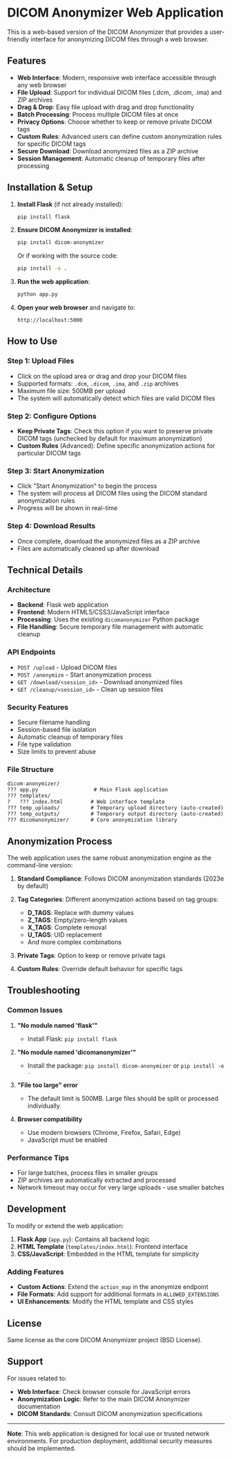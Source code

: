 # DICOM Anonymizer Web Application

This is a web-based version of the DICOM Anonymizer that provides a user-friendly interface for anonymizing DICOM files through a web browser.

## Features

- **Web Interface**: Modern, responsive web interface accessible through any web browser
- **File Upload**: Support for individual DICOM files (.dcm, .dicom, .ima) and ZIP archives
- **Drag & Drop**: Easy file upload with drag and drop functionality
- **Batch Processing**: Process multiple DICOM files at once
- **Privacy Options**: Choose whether to keep or remove private DICOM tags
- **Custom Rules**: Advanced users can define custom anonymization rules for specific DICOM tags
- **Secure Download**: Download anonymized files as a ZIP archive
- **Session Management**: Automatic cleanup of temporary files after processing

## Installation & Setup

1. **Install Flask** (if not already installed):
   ```bash
   pip install flask
   ```

2. **Ensure DICOM Anonymizer is installed**:
   ```bash
   pip install dicom-anonymizer
   ```
   Or if working with the source code:
   ```bash
   pip install -e .
   ```

3. **Run the web application**:
   ```bash
   python app.py
   ```

4. **Open your web browser** and navigate to:
   ```
   http://localhost:5000
   ```

## How to Use

### Step 1: Upload Files
- Click on the upload area or drag and drop your DICOM files
- Supported formats: `.dcm`, `.dicom`, `.ima`, and `.zip` archives
- Maximum file size: 500MB per upload
- The system will automatically detect which files are valid DICOM files

### Step 2: Configure Options
- **Keep Private Tags**: Check this option if you want to preserve private DICOM tags (unchecked by default for maximum anonymization)
- **Custom Rules** (Advanced): Define specific anonymization actions for particular DICOM tags

### Step 3: Start Anonymization
- Click "Start Anonymization" to begin the process
- The system will process all DICOM files using the DICOM standard anonymization rules
- Progress will be shown in real-time

### Step 4: Download Results
- Once complete, download the anonymized files as a ZIP archive
- Files are automatically cleaned up after download

## Technical Details

### Architecture
- **Backend**: Flask web application
- **Frontend**: Modern HTML5/CSS3/JavaScript interface
- **Processing**: Uses the existing `dicomanonymizer` Python package
- **File Handling**: Secure temporary file management with automatic cleanup

### API Endpoints
- `POST /upload` - Upload DICOM files
- `POST /anonymize` - Start anonymization process
- `GET /download/<session_id>` - Download anonymized files
- `GET /cleanup/<session_id>` - Clean up session files

### Security Features
- Secure filename handling
- Session-based file isolation
- Automatic cleanup of temporary files
- File type validation
- Size limits to prevent abuse

### File Structure
```
dicom-anonymizer/
??? app.py                  # Main Flask application
??? templates/
?   ??? index.html         # Web interface template
??? temp_uploads/          # Temporary upload directory (auto-created)
??? temp_outputs/          # Temporary output directory (auto-created)
??? dicomanonymizer/       # Core anonymization library
```

## Anonymization Process

The web application uses the same robust anonymization engine as the command-line version:

1. **Standard Compliance**: Follows DICOM anonymization standards (2023e by default)
2. **Tag Categories**: Different anonymization actions based on tag groups:
   - **D_TAGS**: Replace with dummy values
   - **Z_TAGS**: Empty/zero-length values
   - **X_TAGS**: Complete removal
   - **U_TAGS**: UID replacement
   - And more complex combinations

3. **Private Tags**: Option to keep or remove private tags
4. **Custom Rules**: Override default behavior for specific tags

## Troubleshooting

### Common Issues

1. **"No module named 'flask'"**
   - Install Flask: `pip install flask`

2. **"No module named 'dicomanonymizer'"**
   - Install the package: `pip install dicom-anonymizer` or `pip install -e .`

3. **"File too large" error**
   - The default limit is 500MB. Large files should be split or processed individually.

4. **Browser compatibility**
   - Use modern browsers (Chrome, Firefox, Safari, Edge)
   - JavaScript must be enabled

### Performance Tips

- For large batches, process files in smaller groups
- ZIP archives are automatically extracted and processed
- Network timeout may occur for very large uploads - use smaller batches

## Development

To modify or extend the web application:

1. **Flask App** (`app.py`): Contains all backend logic
2. **HTML Template** (`templates/index.html`): Frontend interface
3. **CSS/JavaScript**: Embedded in the HTML template for simplicity

### Adding Features

- **Custom Actions**: Extend the `action_map` in the anonymize endpoint
- **File Formats**: Add support for additional formats in `ALLOWED_EXTENSIONS`
- **UI Enhancements**: Modify the HTML template and CSS styles

## License

Same license as the core DICOM Anonymizer project (BSD License).

## Support

For issues related to:
- **Web Interface**: Check browser console for JavaScript errors
- **Anonymization Logic**: Refer to the main DICOM Anonymizer documentation
- **DICOM Standards**: Consult DICOM anonymization specifications

---

**Note**: This web application is designed for local use or trusted network environments. For production deployment, additional security measures should be implemented.